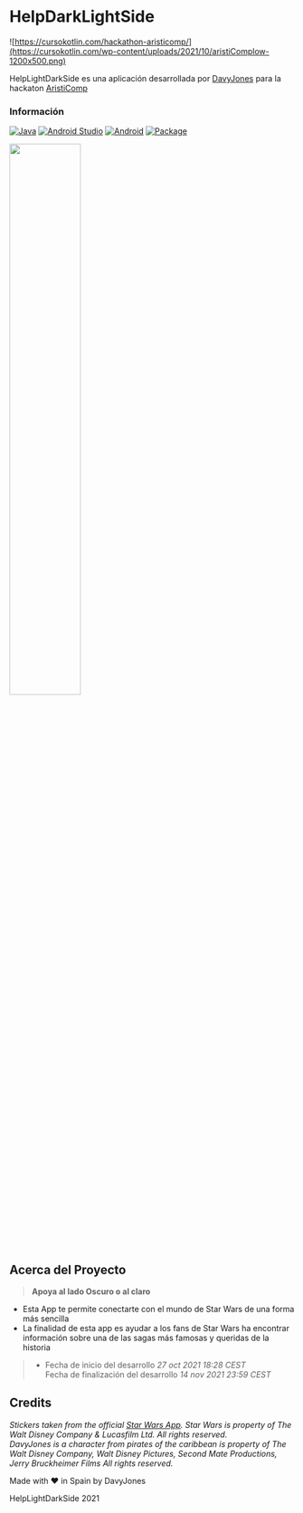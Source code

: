 # HelpDarkLightSide

![https://cursokotlin.com/hackathon-aristicomp/](https://cursokotlin.com/wp-content/uploads/2021/10/aristiComplow-1200x500.png)

HelpLightDarkSide es una aplicación desarrollada por [DavyJones](https://github.com/DavyJonesDev/) para la hackaton [AristiComp](https://cursokotlin.com/hackathon-aristicomp/)

### Información
[![Java](https://img.shields.io/badge/Coded-Java-orange)](https://kotlinlang.org)
[![Android Studio](https://img.shields.io/badge/Android%20Studio-Artic%20Fox%202020.3.1-blue)](https://developer.android.com/studio)
[![Android](https://img.shields.io/badge/Android-6.0-green.svg)](https://www.android.com)
[![Package](https://img.shields.io/badge/Package-com.aristicomp.helplightdarkside-%2300F6FF)](https://www.android.com)


<a href="https://www.youtube.com/watch?v=SI7vGES9fPA&feature=emb_imp_woyt"><img src="http://i3.ytimg.com/vi/SI7vGES9fPA/maxresdefault.jpg" style="height: 50%; width:50%;"/></a>

## Acerca del Proyecto
> **Apoya al lado Oscuro o al claro**

* Esta App te permite conectarte con el mundo de Star Wars de una forma más sencilla
* La finalidad de esta app es ayudar a los fans de Star Wars ha encontrar información sobre una de las sagas más famosas y queridas de la historia
>	* Fecha de inicio del desarrollo _27 oct 2021 18:28 CEST_
	<br>Fecha de finalización del desarrollo _14 nov 2021 23:59 CEST_<br>


## Credits
*Stickers taken from the official [Star Wars App](http://www.starwars.com/games-apps/star-wars-app).
Star Wars is property of The Walt Disney Company & Lucasfilm Ltd. All rights reserved.*
<br>
*DavyJones is a character from pirates of the caribbean is property of The Walt Disney Company, Walt Disney Pictures, Second Mate Productions, Jerry Bruckheimer Films All rights reserved.*


Made with ❤️ in Spain by DavyJones


HelpLightDarkSide 2021